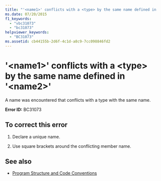 ```yaml
---
title: "'<name1>' conflicts with a <type> by the same name defined in '<name2>'"
ms.date: 07/20/2015
f1_keywords: 
  - "vbc31073"
  - "bc31073"
helpviewer_keywords: 
  - "BC31073"
ms.assetid: cb44155b-2d6f-4c1d-a8c9-7cc098846fd2
---
```

# '\<name1>' conflicts with a \<type> by the same name defined in '\<name2>'
A name was encountered that conflicts with a type with the same name.  
  
 **Error ID:** BC31073  
  
## To correct this error  
  
1. Declare a unique name.  
  
2. Use square brackets around the conflicting member name.  
  
## See also

- [Program Structure and Code Conventions](../../visual-basic/programming-guide/program-structure/program-structure-and-code-conventions.md)
